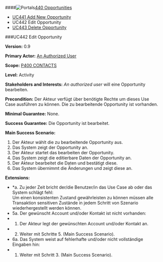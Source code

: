 ####![Portals](https://raw.github.com/massiveart/sulu-docs/master/use-cases/images/package-contacts.png)[440 Opportunities](https://github.com/massiveart/sulu-docs/tree/master/use-cases/p400/p440 "440 Opportunities")

* [UC441 Add New Opportunity](https://github.com/massiveart/sulu-docs/tree/master/use-cases/p400/p440/UC441.md "UC441 Add New Opportunity")
* UC442 Edit Opportunity
* [UC443 Delete Opportunity](https://github.com/massiveart/sulu-docs/tree/master/use-cases/p400/p440/UC443.md "UC443 Delete Opportunity")

###UC442 Edit Opportunity

**Version:** 0.9
 
**Primary Actor:** [An Authorized User](https://github.com/massiveart/sulu-docs/tree/master/use-cases/actors.md "Actors") 

**Scope:** [P400 CONTACTS](https://github.com/massiveart/sulu-docs/tree/master/use-cases/p400-contacts "400 CONTACTS")

**Level:** Activity

**Stakeholders and Interests:** *An authorized user* will eine Opportunity bearbeiten.
 
**Precondition:** Der Akteur verfügt über benötigte Rechte um dieses Use Case 
ausführen zu können. Die zu bearbeitende Opportunity ist vorhanden.

**Minimal Guarantee:** None.

**Success Guarantee:** Die Opportunity ist bearbeitet.

**Main Success Scenario:** 

1. Der Akteur wählt die zu bearbeitende Opportunity aus.
2. Das System zeigt der Opportunity an.
3. Der Akteur startet das bearbeiten der Opportunity.
4. Das System zeigt die editierbare Daten der Opportunity an.
5. Der Akteur bearbeitet die Daten und bestätigt diese.
6. Das System übernimmt die Änderungen und zeigt diese an.

**Extensions:**
* *a. Zu jeder Zeit bricht der/die Benutzer/in das Use Case ab oder das System schlägt fehl:	
Um einen konsistenten Zustand gewährleisten zu können müssen alle Transaktion sensitiven Zustände in jedem Schritt von Szenario wiederhergestellt werden können.
* 5a. Der gewünscht Account und/oder Kontakt ist nicht vorhanden:
 * 1. Der Akteur legt der gewünschten Account und/oder Kontakt an.
 * 2. Weiter mit Schritte 5. (Main Success Scenario).
* 6a. Das System weist auf fehlerhafte und/oder nicht vollständige Eingaben hin:
 * 1. Weiter mit Schritt 3. (Main Success Scenario).